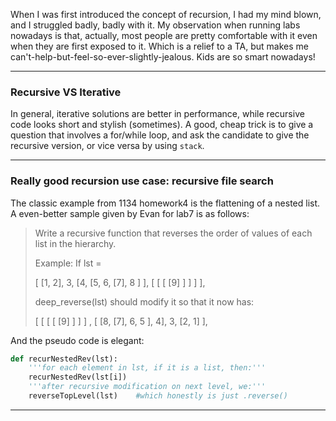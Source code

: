 When I was first introduced the concept of recursion, I had my mind blown, and
I struggled badly, badly with it. My observation when running labs nowadays is that,
actually, most people are pretty comfortable with it even when they are first exposed
to it. Which is a relief to a TA, but makes me can't-help-but-feel-so-ever-slightly-jealous.
Kids are so smart nowadays!

---

### Recursive VS Iterative
In general, iterative solutions are better in performance, while recursive code looks short
and stylish (sometimes). A good, cheap trick is to give a question that involves a for/while loop,
and ask the candidate to give the recursive version, or vice versa by using ``stack``.

---

### Really good recursion use case: recursive file search
The classic example from 1134 homework4 is the flattening of a
nested list. A even-better sample given by Evan for lab7 is as
follows:

> Write a recursive function that reverses the order of values of each list in the hierarchy.
> 
> Example:
> If lst =
> 
>[ [1, 2], 3, [4, [5, 6, [7], 8 ] ], [ [ [ [9] ] ] ]  ], 
> 
>deep_reverse(lst) should modify it so that it now has: 
>
> [ [ [ [ [9] ] ] ] , [ [8, [7], 6, 5 ], 4], 3, [2, 1] ], 

And the pseudo code is elegant:
```python
def recurNestedRev(lst):
    '''for each element in lst, if it is a list, then:'''
    recurNestedRev(lst[i])
    '''after recursive modification on next level, we:'''
    reverseTopLevel(lst)    #which honestly is just .reverse()
```
---